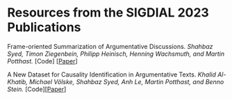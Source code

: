 # Resources from the SIGDIAL 2023 Publications
Frame-oriented Summarization of Argumentative Discussions. 
_Shahbaz Syed, Timon Ziegenbein, Philipp Heinisch, Henning Wachsmuth, and Martin Potthast._
 [Code] [[Paper](https://webis.de/publications.html#syed_2023a)]

 A New Dataset for Causality Identification in Argumentative Texts.
 _Khalid Al-Khatib, Michael Völske, Shahbaz Syed, Anh Le, Martin Potthast, and Benno Stein._
 [Code][[Paper](https://webis.de/publications.html#alkhatib_2023a)]



